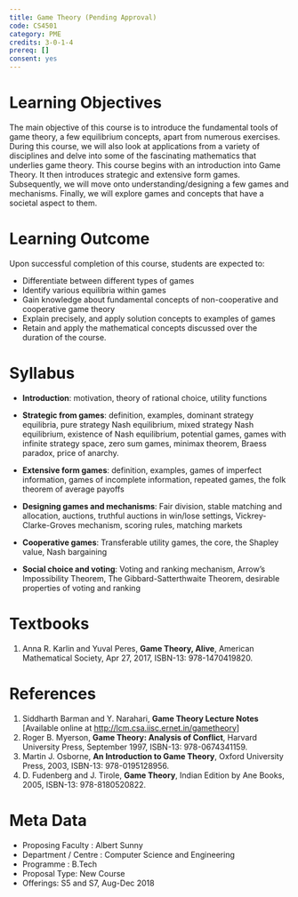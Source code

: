 ```yaml
---
title: Game Theory (Pending Approval)
code: CS4501
category: PME
credits: 3-0-1-4
prereq: []
consent: yes
---
```


# Learning Objectives

The main objective of this course is to introduce the fundamental tools of game theory, a few equilibrium concepts, apart from numerous exercises. During this course, we will also look at applications from a variety of disciplines and delve into some of the fascinating mathematics that underlies game theory. This course begins with an introduction into Game Theory. It then introduces strategic and extensive form games. Subsequently, we will move onto understanding/designing a few games and mechanisms. Finally, we will explore games and concepts that have a societal aspect to them. 

# Learning Outcome

Upon successful completion of this course, students are expected to:

* Differentiate between different types of games
* Identify various equilibria within games
* Gain knowledge about fundamental concepts of non-cooperative and cooperative game theory
* Explain precisely, and apply solution concepts to examples of games
* Retain and apply the mathematical concepts discussed over the duration of the course. 

# Syllabus

* **Introduction**: motivation, theory of rational choice, utility functions

* **Strategic from games**: definition, examples, dominant strategy equilibria, pure strategy Nash equilibrium, mixed strategy Nash equilibrium, existence of Nash equilibrium, potential games, games with infinite strategy space, zero sum games, minimax theorem, Braess paradox, price of anarchy.

* **Extensive form games**: definition, examples, games of imperfect information, games of incomplete information, repeated games, the folk theorem of average payoffs

* **Designing games and mechanisms**: Fair division, stable matching and allocation, auctions, truthful auctions in win/lose settings, Vickrey-Clarke-Groves mechanism, scoring rules, matching markets

* **Cooperative games**: Transferable utility games, the core, the Shapley value, Nash bargaining

* **Social choice and voting**: Voting and ranking mechanism, Arrow’s Impossibility Theorem, The Gibbard-Satterthwaite Theorem, desirable properties of voting and ranking

# Textbooks
1. Anna R. Karlin and Yuval Peres, **Game Theory, Alive**, American Mathematical Society, Apr 27, 2017, ISBN-13: 978-1470419820.

# References
1. Siddharth Barman and Y. Narahari, **Game Theory Lecture Notes** [Available online at http://lcm.csa.iisc.ernet.in/gametheory]
2. Roger B. Myerson, **Game Theory: Analysis of Conflict**, Harvard University Press, September 1997, ISBN-13: 978-0674341159.
3. Martin J. Osborne, **An Introduction to Game Theory**, Oxford University Press, 2003, ISBN-13: 978-0195128956.
4. D. Fudenberg and J. Tirole, **Game Theory**, Indian Edition by Ane Books, 2005, ISBN-13: 978-8180520822.

# Meta Data	 	 	
 
* Proposing Faculty : Albert Sunny
* Department / Centre : Computer Science and Engineering
* Programme : B.Tech
* Proposal Type: New Course
* Offerings: S5 and S7, Aug-Dec 2018
